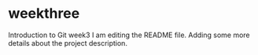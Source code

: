 # weekthree
Introduction to Git week3
I am editing the README file. Adding some more details about the project description.

